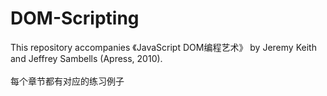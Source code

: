 # DOM-Scripting
This repository accompanies 《JavaScript DOM编程艺术》 by Jeremy Keith and Jeffrey Sambells (Apress, 2010).</br></br>每个章节都有对应的练习例子
